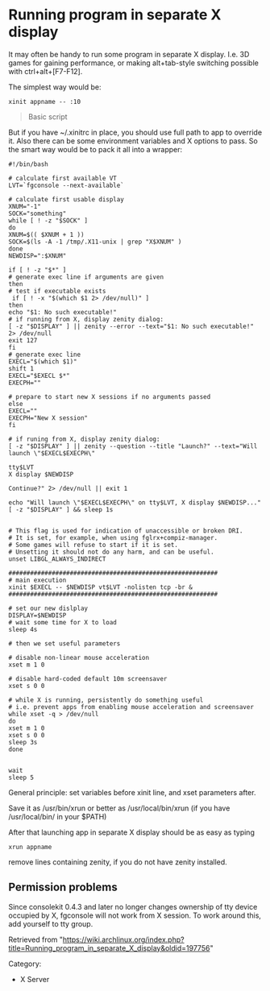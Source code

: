 Running program in separate X display
=====================================

It may often be handy to run some program in separate X display. I.e. 3D
games for gaining performance, or making alt+tab-style switching
possible with ctrl+alt+[F7-F12].

The simplest way would be:

    xinit appname -- :10

> Basic script

But if you have ~/.xinitrc in place, you should use full path to app to
override it. Also there can be some environment variables and X options
to pass. So the smart way would be to pack it all into a wrapper:

    #!/bin/bash

    # calculate first available VT
    LVT=`fgconsole --next-available`

    # calculate first usable display
    XNUM="-1"
    SOCK="something"
    while [ ! -z "$SOCK" ]
    do
    XNUM=$(( $XNUM + 1 ))
    SOCK=$(ls -A -1 /tmp/.X11-unix | grep "X$XNUM" )
    done
    NEWDISP=":$XNUM"

    if [ ! -z "$*" ]
    # generate exec line if arguments are given
    then
    # test if executable exists
     if [ ! -x "$(which $1 2> /dev/null)" ] 
    then
    echo "$1: No such executable!"
    # if running from X, display zenity dialog:
    [ -z "$DISPLAY" ] || zenity --error --text="$1: No such executable!" 2> /dev/null
    exit 127
    fi
    # generate exec line
    EXECL="$(which $1)"
    shift 1
    EXECL="$EXECL $*"
    EXECPH=""

    # prepare to start new X sessions if no arguments passed
    else
    EXECL=""
    EXECPH="New X session"
    fi

    # if runing from X, display zenity dialog:
    [ -z "$DISPLAY" ] || zenity --question --title "Launch?" --text="Will launch \"$EXECL$EXECPH\"

    tty$LVT
    X display $NEWDISP

    Continue?" 2> /dev/null || exit 1

    echo "Will launch \"$EXECL$EXECPH\" on tty$LVT, X display $NEWDISP..."
    [ -z "$DISPLAY" ] && sleep 1s


    # This flag is used for indication of unaccessible or broken DRI.
    # It is set, for example, when using fglrx+compiz-manager.
    # Some games will refuse to start if it is set.
    # Unsetting it should not do any harm, and can be useful.
    unset LIBGL_ALWAYS_INDIRECT

    ##########################################################
    # main execution
    xinit $EXECL -- $NEWDISP vt$LVT -nolisten tcp -br &
    ##########################################################

    # set our new dislplay
    DISPLAY=$NEWDISP
    # wait some time for X to load
    sleep 4s

    # then we set useful parameters

    # disable non-linear mouse acceleration
    xset m 1 0

    # disable hard-coded default 10m screensaver
    xset s 0 0

    # while X is running, persistently do something useful
    # i.e. prevent apps from enabling mouse acceleration and screensaver
    while xset -q > /dev/null
    do 
    xset m 1 0
    xset s 0 0
    sleep 3s
    done


    wait
    sleep 5

General principle: set variables before xinit line, and xset parameters
after.

Save it as /usr/bin/xrun or better as /usr/local/bin/xrun (if you have
/usr/local/bin/ in your $PATH)

After that launching app in separate X display should be as easy as
typing

    xrun appname

remove lines containing zenity, if you do not have zenity installed.

  

Permission problems
-------------------

Since consolekit 0.4.3 and later no longer changes ownership of tty
device occupied by X, fgconsole will not work from X session. To work
around this, add yourself to tty group.

Retrieved from
"https://wiki.archlinux.org/index.php?title=Running_program_in_separate_X_display&oldid=197756"

Category:

-   X Server
